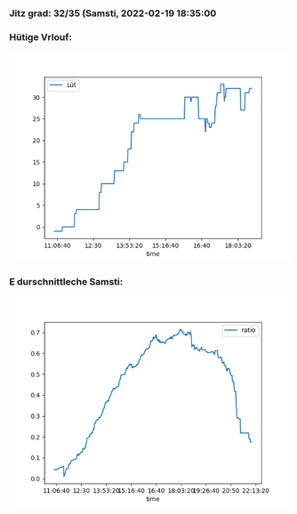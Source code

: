 ### Jitz grad: 32/35 (Samsti, 2022-02-19 18:35:00

### Hütige Vrlouf:
![Graph](Today.png)

### E durschnittleche Samsti:
![Graph](Samsti.png)
